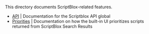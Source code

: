 This directory documents ScriptBlox-related features.

- [API](/Developers/ScriptBlox/API) | Documentation for the Scriptblox API global
- [Priorities](/Developers/ScriptBlox/Priorities) | Documentation on how the built-in UI prioritizes scripts returned from ScriptBlox Search Results